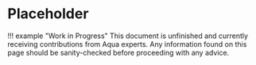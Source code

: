 # Placeholder

!!! example "Work in Progress"
    This document is unfinished and currently receiving contributions from Aqua experts. Any information found on this page should be sanity-checked before proceeding with any advice.
